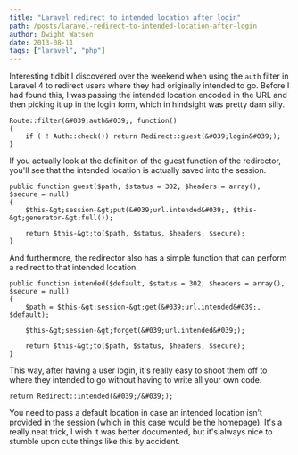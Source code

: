```yaml
---
title: "Laravel redirect to intended location after login"
path: /posts/laravel-redirect-to-intended-location-after-login
author: Dwight Watson
date: 2013-08-11
tags: ["laravel", "php"]
---
```


Interesting tidbit I discovered over the weekend when using the `auth` filter in Laravel 4 to redirect users where they had originally intended to go. Before I had found this, I was passing the intended location encoded in the URL and then picking it up in the login form, which in hindsight was pretty darn silly.

    Route::filter(&#039;auth&#039;, function()
	{
	    if ( ! Auth::check()) return Redirect::guest(&#039;login&#039;);
	}
	
If you actually look at the definition of the guest function of the redirector, you&#039;ll see that the intended location is actually saved into the session.

	public function guest($path, $status = 302, $headers = array(), $secure = null)
	{
		$this-&gt;session-&gt;put(&#039;url.intended&#039;, $this-&gt;generator-&gt;full());

		return $this-&gt;to($path, $status, $headers, $secure);
	}
	
And furthermore, the redirector also has a simple function that can perform a redirect to that intended location.

	public function intended($default, $status = 302, $headers = array(), $secure = null)
	{
		$path = $this-&gt;session-&gt;get(&#039;url.intended&#039;, $default);

		$this-&gt;session-&gt;forget(&#039;url.intended&#039;);

		return $this-&gt;to($path, $status, $headers, $secure);
	}
	
This way, after having a user login, it&#039;s really easy to shoot them off to where they intended to go without having to write all your own code.

	return Redirect::intended(&#039;/&#039;);
	
You need to pass a default location in case an intended location isn&#039;t provided in the session (which in this case would be the homepage). It&#039;s a really neat trick, I wish it was better documented, but it&#039;s always nice to stumble upon cute things like this by accident.
